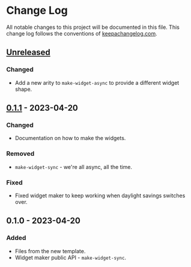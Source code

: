 # Change Log
All notable changes to this project will be documented in this file. This change log follows the conventions of [keepachangelog.com](http://keepachangelog.com/).

## [Unreleased]
### Changed
- Add a new arity to `make-widget-async` to provide a different widget shape.

## [0.1.1] - 2023-04-20
### Changed
- Documentation on how to make the widgets.

### Removed
- `make-widget-sync` - we're all async, all the time.

### Fixed
- Fixed widget maker to keep working when daylight savings switches over.

## 0.1.0 - 2023-04-20
### Added
- Files from the new template.
- Widget maker public API - `make-widget-sync`.

[Unreleased]: https://sourcehost.site/your-name/diehard-async/compare/0.1.1...HEAD
[0.1.1]: https://sourcehost.site/your-name/diehard-async/compare/0.1.0...0.1.1
